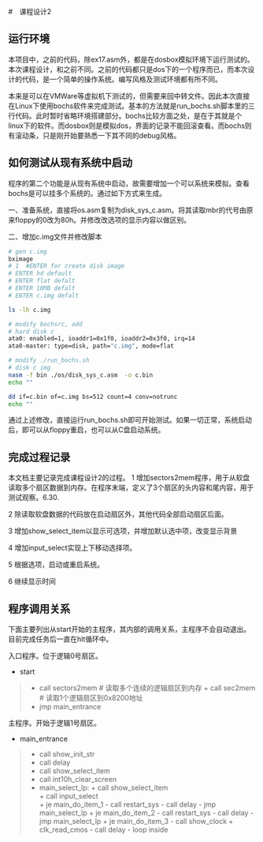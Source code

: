 
#　课程设计2　

## 运行环境
本项目中，之前的代码，除ex17.asm外，都是在dosbox模拟环境下运行测试的。本次课程设计，和之前不同。之前的代码都只是dos下的一个程序而已，而本次设计的代码，是一个简单的操作系统。编写风格及测试环境都有所不同。

本来是可以在VMWare等虚拟机下测试的，但需要来回中转文件。因此本次直接在Linux下使用bochs软件来完成测试。基本的方法就是run_bochs.sh脚本里的三行代码。此时暂时省略环境搭建部分。bochs比较方面之处，是在于其就是个linux下的软件。而dosbox则是模拟dos，界面的记录不能回滚查看。而bochs则有滚动条，只是刚开始要熟悉一下其不同的debug风格。



## 如何测试从现有系统中启动

程序的第二个功能是从现有系统中启动，故需要增加一个可以系统来模拟。查看bochs是可以挂多个系统的。通过如下方式来生成。

一、准备系统，直接将os.asm复制为disk_sys_c.asm。将其读取mbr的代号由原来floppy的0改为80h。并修改改选项的显示内容以做区别。

二、增加c.img文件并修改脚本
```bash
# gen c.img
bximage 
# 1  #ENTER for create disk image
# ENTER hd default 
# ENTER flat defalt
# ENTER 10MB defalt
# ENTER c.img defalt

ls -lh c.img

# modify bochsrc, add
# hard disk c
ata0: enabled=1, ioaddr1=0x1f0, ioaddr2=0x3f0, irq=14
ata0-master: type=disk, path="c.img", mode=flat

# modify ./run_bochs.sh
# disk c img
nasm -f bin ./os/disk_sys_c.asm  -o c.bin
echo ""

dd if=c.bin of=c.img bs=512 count=4 conv=notrunc
echo ""

```
通过上述修改，直接运行run_bochs.sh即可开始测试。如果一切正常，系统启动后，即可以从floppy重启，也可以从C盘启动系统。


## 完成过程记录

本文档主要记录完成课程设计2的过程。
1 增加sectors2mem程序，用于从软盘读取多个扇区数据到内存。在程序末端，定义了3个扇区的头内容和尾内容，用于测试观察。6.30.

2 除读取软盘数据的代码放在启动扇区外，其他代码全部启动扇区后面。

3 增加show_select_item以显示可选项，并增加默认选中项，改变显示背景

4 增加input_select实现上下移动选择项。

5 根据选项，启动或重启系统。

6 继续显示时间




## 程序调用关系
下面主要列出从start开始的主程序，其内部的调用关系，主程序不会自动退出。目前完成任务后一直在hlt循环中。

入口程序。位于逻辑0号扇区。



* start

> * call sectors2mem  # 读取多个连续的逻辑扇区到内存
     + call sec2mem   # 读取1个逻辑扇区到0x8200地址
> * jmp main_entrance


主程序。开始于逻辑1号扇区。

* main_entrance

> * call show_init_str 
> * call delay
> * call show_select_item        
> * call int10h_clear_screen
> * main_select_lp:
    + call show_select_item        
    + call input_select   
    + je main_do_item_1
        - call restart_sys
        - call delay
        - jmp main_select_lp
    + je main_do_item_2
        - call restart_sys
        - call delay
        - jmp main_select_lp
    + je main_do_item_3
        - call show_clock
            + clk_read_cmos
        - call delay
        - loop inside
        




